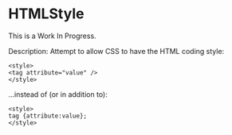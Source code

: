 # HTMLStyle
This is a Work In Progress.

Description: Attempt to allow CSS to have the HTML coding style:
```
<style>
<tag attribute="value" />
</style>
```

...instead of (or in addition to):

```
<style>
tag {attribute:value};
</style>
```
